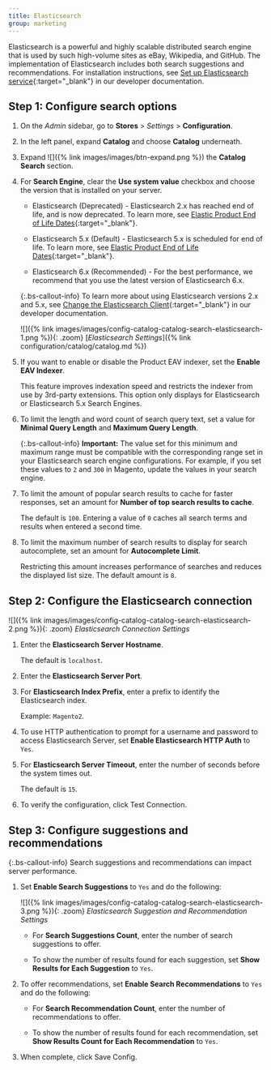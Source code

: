 ```yaml
---
title: Elasticsearch
group: marketing
---
```


Elasticsearch is a powerful and highly scalable distributed search engine that is used by such high-volume sites as eBay, Wikipedia, and GitHub. The implementation of Elasticsearch includes both search suggestions and recommendations. For installation instructions, see [Set up Elasticsearch service][1]{:target="_blank"} in our developer documentation.

## Step 1: Configure search options

1. On the _Admin_ sidebar, go to **Stores** > _Settings_ > **Configuration**.

1. In the left panel, expand **Catalog** and choose **Catalog** underneath.

1. Expand ![]({% link images/images/btn-expand.png %}) the **Catalog Search** section.

1. For **Search Engine**, clear the **Use system value** checkbox and choose the version that is installed on your server.

   - Elasticsearch (Deprecated) - Elasticsearch 2.x has reached end of life, and is now deprecated. To learn more, see [Elastic Product End of Life Dates](https://www.elastic.co/support/eol){:target="_blank"}.

   - Elasticsearch 5.x (Default) - Elasticsearch 5.x is scheduled for end of life. To learn more, see [Elastic Product End of Life Dates](https://www.elastic.co/support/eol){:target="_blank"}.

   - Elasticsearch 6.x (Recommended) - For the best performance, we recommend that you use the latest version of Elasticsearch 6.x.

   {:.bs-callout-info}
   To learn more about using Elasticsearch versions 2.x and 5.x, see [Change the Elasticsearch Client][2]{:target="_blank"} in our developer documentation.

   ![]({% link images/images/config-catalog-catalog-search-elasticsearch-1.png %}){: .zoom}
   [_Elasticsearch Settings_]({% link configuration/catalog/catalog.md %})

1. If you want to enable or disable the Product EAV indexer, set the **Enable EAV Indexer**.

   This feature improves indexation speed and restricts the indexer from use by 3rd-party extensions. This option only displays for Elasticsearch or Elasticsearch 5.x Search Engines.

1. To limit the length and word count of search query text, set a value for **Minimal Query Length** and **Maximum Query Length**.

   {:.bs-callout-info}
   **Important:** The value set for this minimum and maximum range must be compatible with the corresponding range set in your Elasticsearch search engine configurations. For example, if you set these values to `2` and `300` in Magento, update the values in your search engine.

1. To limit the amount of popular search results to cache for faster responses, set an amount for **Number of top search results to cache**.

   The default is `100`. Entering a value of `0` caches all search terms and results when entered a second time.

1. To limit the maximum number of search results to display for search autocomplete, set an amount for **Autocomplete Limit**.

   Restricting this amount increases performance of searches and reduces the displayed list size. The default amount is `8`.

## Step 2: Configure the Elasticsearch connection

![]({% link images/images/config-catalog-catalog-search-elasticsearch-2.png %}){: .zoom}
_Elasticsearch Connection Settings_

1. Enter the **Elasticsearch Server Hostname**.

   The default is `localhost`.

1. Enter the **Elasticsearch Server Port**.

1. For **Elasticsearch Index Prefix**, enter a prefix to identify the Elasticsearch index.

   Example: `Magento2`.

1. To use HTTP authentication to prompt for a username and password to access Elasticsearch Server, set **Enable Elasticsearch HTTP Auth** to `Yes`.

1. For **Elasticsearch Server Timeout**, enter the number of seconds before the system times out.

   The default is `15`.

1. To verify the configuration, click <span class="btn">Test Connection</span>.

## Step 3: Configure suggestions and recommendations

{:.bs-callout-info}
Search suggestions and recommendations can impact server performance.

1. Set **Enable Search Suggestions** to `Yes` and do the following:

   ![]({% link images/images/config-catalog-catalog-search-elasticsearch-3.png %}){: .zoom}
   _Elasticsearch Suggestion and Recommendation Settings_

   - For **Search Suggestions Count**, enter the number of search suggestions to offer.

   - To show the number of results found for each suggestion, set **Show Results for Each Suggestion** to `Yes`.

1. To offer recommendations, set **Enable Search Recommendations** to `Yes` and do the following:

   - For **Search Recommendation Count**, enter the number of recommendations to offer.

   - To show the number of results found for each recommendation, set **Show Results Count for Each Recommendation** to `Yes`.

1. When complete, click <span class="btn">Save Config</span>.

[1]: http://devdocs.magento.com/guides/v2.3/config-guide/elasticsearch/es-overview.html
[2]: https://devdocs.magento.com/guides/v2.3/config-guide/elasticsearch/es-downgrade.html
